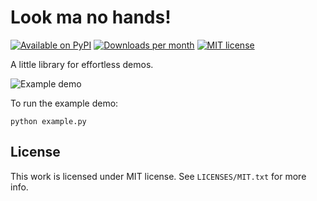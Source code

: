 <!--
SPDX-FileCopyrightText: Nir Soffer <nirsof@gmail.com>
SPDX-License-Identifier: MIT
-->

# Look ma no hands!

[![Available on PyPI](https://img.shields.io/pypi/v/nohands.svg)](https://pypi.python.org/pypi/nohands)
[![Downloads per month](https://img.shields.io/pypi/dm/nohands)](https://pypi.python.org/pypi/nohands)
[![MIT license](https://img.shields.io/pypi/l/nohands)](https://pypi.python.org/pypi/nohands)

A little library for effortless demos.

![Example demo](https://i.imgur.com/dhQkaVj.gif)

To run the example demo:

    python example.py

## License

This work is licensed under MIT license. See `LICENSES/MIT.txt` for more
info.
